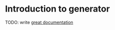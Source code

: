# Introduction to generator

TODO: write [great documentation](http://jacobian.org/writing/what-to-write/)
